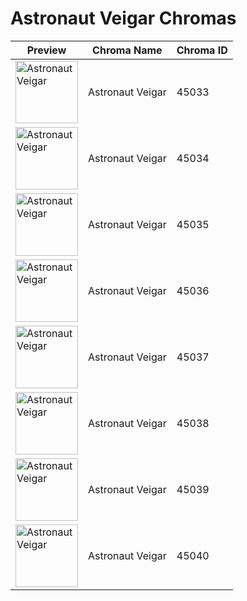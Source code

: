 # Astronaut Veigar Chromas

| Preview | Chroma Name | Chroma ID |
|---|---|---|
| <img src='https://raw.communitydragon.org/latest/plugins/rcp-be-lol-game-data/global/default/v1/champion-chroma-images/45/45033.png' alt='Astronaut Veigar' width='100'> | Astronaut Veigar | 45033 |
| <img src='https://raw.communitydragon.org/latest/plugins/rcp-be-lol-game-data/global/default/v1/champion-chroma-images/45/45034.png' alt='Astronaut Veigar' width='100'> | Astronaut Veigar | 45034 |
| <img src='https://raw.communitydragon.org/latest/plugins/rcp-be-lol-game-data/global/default/v1/champion-chroma-images/45/45035.png' alt='Astronaut Veigar' width='100'> | Astronaut Veigar | 45035 |
| <img src='https://raw.communitydragon.org/latest/plugins/rcp-be-lol-game-data/global/default/v1/champion-chroma-images/45/45036.png' alt='Astronaut Veigar' width='100'> | Astronaut Veigar | 45036 |
| <img src='https://raw.communitydragon.org/latest/plugins/rcp-be-lol-game-data/global/default/v1/champion-chroma-images/45/45037.png' alt='Astronaut Veigar' width='100'> | Astronaut Veigar | 45037 |
| <img src='https://raw.communitydragon.org/latest/plugins/rcp-be-lol-game-data/global/default/v1/champion-chroma-images/45/45038.png' alt='Astronaut Veigar' width='100'> | Astronaut Veigar | 45038 |
| <img src='https://raw.communitydragon.org/latest/plugins/rcp-be-lol-game-data/global/default/v1/champion-chroma-images/45/45039.png' alt='Astronaut Veigar' width='100'> | Astronaut Veigar | 45039 |
| <img src='https://raw.communitydragon.org/latest/plugins/rcp-be-lol-game-data/global/default/v1/champion-chroma-images/45/45040.png' alt='Astronaut Veigar' width='100'> | Astronaut Veigar | 45040 |
